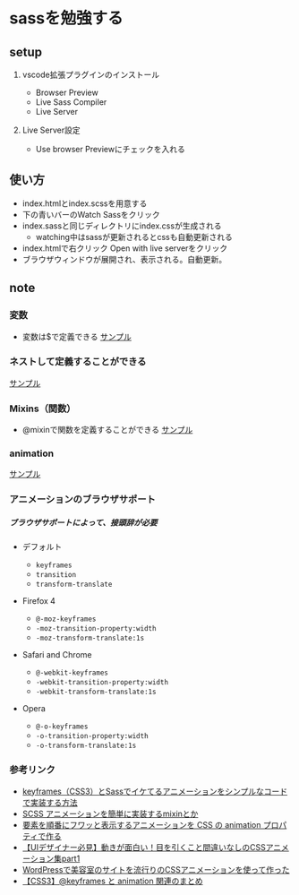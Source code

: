 # sassを勉強する
## setup
1. vscode拡張プラグインのインストール
    - Browser Preview
    - Live Sass Compiler
    - Live Server

1. Live Server設定
    - Use browser Previewにチェックを入れる

## 使い方
- index.htmlとindex.scssを用意する
- 下の青いバーのWatch Sassをクリック
- index.sassと同じディレクトリにindex.cssが生成される
    - watching中はsassが更新されるとcssも自動更新される
- index.htmlで右クリック Open with live serverをクリック
- ブラウザウィンドウが展開され、表示される。自動更新。

## note

### 変数
- 変数は$で定義できる
[サンプル](./fields/scss/index.scss)

### ネストして定義することができる
[サンプル](./nest/scss/index.scss)

### Mixins（関数）
- @mixinで関数を定義することができる
[サンプル](./mixins/scss/index.scss)

### animation
[サンプル](./sandbox/scss/index.scss)

### アニメーションのブラウザサポート

##### ブラウザサポートによって、接頭辞が必要

- デフォルト
    - ```keyframes```
    - ```transition```
    - ```transform-translate```

- Firefox 4 
    - ```@-moz-keyframes```
    - ```-moz-transition-property:width```
    - ```-moz-transform-translate:1s```

- Safari and Chrome
    - ```@-webkit-keyframes```
    - ```-webkit-transition-property:width```
    - ```-webkit-transform-translate:1s```

- Opera
    - ```@-o-keyframes```
    - ```-o-transition-property:width```
    - ```-o-transform-translate:1s```

### 参考リンク
- [keyframes（CSS3）とSassでイケてるアニメーションをシンプルなコードで実装する方法](http://liginc.co.jp/web/html-css/css/105796)
- [SCSS アニメーションを簡単に実装するmixinとか](https://chaika.hatenablog.com/entry/2015/03/08/144120)
- [要素を順番にフワッと表示するアニメーションを CSS の animation プロパティで作る](https://memocarilog.info/webdesign/8050)
- [【UIデザイナー必見】動きが面白い！目を引くこと間違いなしのCSSアニメーション集part1](https://webdesignfacts.net/entry/css-animation-part1/)
- [WordPressで美容室のサイトを流行りのCSSアニメーションを使って作った](https://arutega.jp/block_reveal_effects/)
- [【CSS3】@keyframes と animation 関連のまとめ](https://qiita.com/7968/items/1d999354e00db53bcbd8)